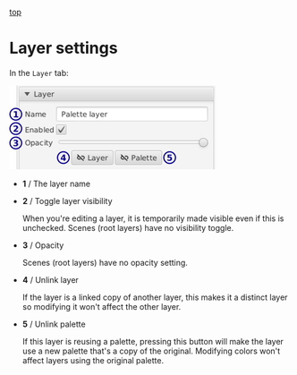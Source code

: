 [top](mainwindow.md)

# Layer settings

In the `Layer` tab:

![Layer settings](layersettings.jpg)

* **1** / The layer name

* **2** / Toggle layer visibility

   When you're editing a layer, it is temporarily made visible even if this is unchecked.  Scenes (root layers) have no visibility toggle.

* **3** / Opacity

   Scenes (root layers) have no opacity setting.

* **4** / Unlink layer

   If the layer is a linked copy of another layer, this makes it a distinct layer so modifying it won't affect the other layer.

* **5** / Unlink palette

   If this layer is reusing a palette, pressing this button will make the layer use a new palette that's a copy of the original.  Modifying colors won't affect layers using the original palette.

